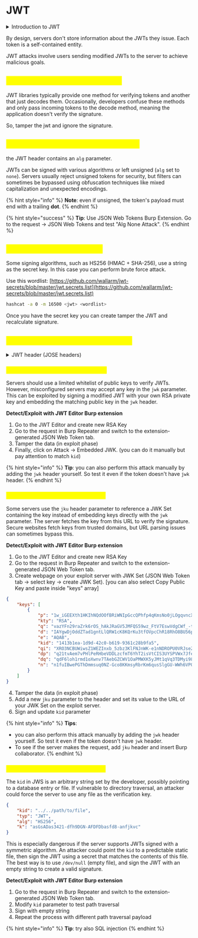 # JWT

<details>

<summary>Introduction to JWT</summary>

JSON web tokens (JWTs) are a standardized format for sending cryptographically signed JSON data between systems. They typically send user information for authentication, session handling, and access control. Unlike classic session tokens, all necessary server data is stored client-side within the JWT.

A JWT consists of 3 parts: a header, a payload, and a signature. These are each separated by a dot.

The header and payload parts of a JWT are base64url-encoded JSON objects.

#### JWT signature <a href="#jwt-signature" id="jwt-signature"></a>

The server issuing the token generates the signature by hashing the header and payload, sometimes encrypting the resulting hash. This process uses a secret signing key, allowing servers to verify the token's integrity:

Any change to the header or payload results in a mismatched signature.

Without the server's secret signing key, generating a correct signature for a given header or payload is impossible.

</details>

By design, servers don't store information about the JWTs they issue. Each token is a self-contained entity.

JWT attacks involve users sending modified JWTs to the server to achieve malicious goals.

## <mark style="color:yellow;">Accepting arbitrary signatures</mark> <a href="#accepting-arbitrary-signatures" id="accepting-arbitrary-signatures"></a>

JWT libraries typically provide one method for verifying tokens and another that just decodes them. Occasionally, developers confuse these methods and only pass incoming tokens to the decode method, meaning the application doesn't verify the signature.

So, tamper the jwt and ignore the signature.

## <mark style="color:yellow;">Accepting tokens with no signature</mark> <a href="#accepting-tokens-with-no-signature" id="accepting-tokens-with-no-signature"></a>

the JWT header contains an `alg` parameter.

JWTs can be signed with various algorithms or left unsigned (`alg` set to `none`). Servers usually reject unsigned tokens for security, but filters can sometimes be bypassed using obfuscation techniques like mixed capitalization and unexpected encodings.

{% hint style="info" %}
**Note**: even if unsigned, the token's payload must end with a trailing **dot**.
{% endhint %}

{% hint style="success" %}
**Tip**: Use JSON Web Tokens Burp Extension. Go to the request -> JSON Web Tokens and test "Alg None  Attack".
{% endhint %}

## <mark style="color:yellow;">Brute-forcing secret keys</mark> <a href="#brute-forcing-secret-keys" id="brute-forcing-secret-keys"></a>

Some signing algorithms, such as HS256 (HMAC + SHA-256), use a string as the secret key. In this case you can perform brute force attack.

Use this wordlist: [https://github.com/wallarm/jwt-secrets/blob/master/jwt.secrets.list](https://github.com/wallarm/jwt-secrets/blob/master/jwt.secrets.list)

```sh
hashcat -a 0 -m 16500 <jwt> <wordlist>
```

Once you have the secret key you can create tamper the JWT and recalculate signature.

## <mark style="color:yellow;">JWT header parameter injections</mark> <a href="#jwt-header-parameter-injections" id="jwt-header-parameter-injections"></a>

<details>

<summary>JWT header (JOSE headers)</summary>

According to the JWS specification, only the `alg` header parameter is mandatory. However, JWT headers often contain additional parameters of interest to attackers:

* `jwk` (JSON Web Key): An embedded JSON object representing the key.

```json
"jwk": {
    "kty": "RSA",
    "e": "AQAB",
    "kid": "ed2Nf8sb-sD6ng0-scs5390g-fFD8sfxG",
    "n": "yy1wpYmffgXBxhAUJzHHocCuJolwDqql75ZWuCQ_cb33K2vh9m"
}
```

* `jku` (JSON Web Key Set URL): A URL for servers to fetch the correct key set.

```json
"jku": "https://example.com/.well-known/jwks.json"
```

https://example.com/.well-known/jwks.json

```json
{
  "keys": [
    {
      "kty": "RSA",
      "kid": "1234567890",
      "use": "sig",
      "n": "modulus_value_here",
      "e": "AQAB"
    }
  ]
}
```

* `kid` (Key ID): An ID for servers to identify the correct key among multiple keys.

</details>

### <mark style="color:yellow;">Injecting self-signed JWTs via jwk</mark> <a href="#injecting-self-signed-jwts-via-the-jwk-parameter" id="injecting-self-signed-jwts-via-the-jwk-parameter"></a>

Servers should use a limited whitelist of public keys to verify JWTs. However, misconfigured servers may accept any key in the `jwk` parameter. This can be exploited by signing a modified JWT with your own RSA private key and embedding the matching public key in the `jwk` header.

**Detect/Exploit with JWT Editor Burp extension**

1. Go to the JWT Editor and create new RSA Key
2. Go to the request in Burp Repeater and switch to the extension-generated JSON Web Token tab.
3. Tamper the data (in exploit phase)
4. Finally, click on Attack -> Embedded JWK. (you can do it manually but pay attention to match `kid`) &#x20;

{% hint style="info" %}
**Tip**: you can also perform this attack manually by adding the `jwk` header yourself. So test it even if the token doesn't have `jwk` header.
{% endhint %}

### <mark style="color:yellow;">Injecting self-signed JWTs via jku</mark>

Some servers use the `jku`  header parameter to reference a JWK Set containing the key instead of embedding keys directly with the `jwk` parameter. The server fetches the key from this URL to verify the signature. Secure websites fetch keys from trusted domains, but URL parsing issues can sometimes bypass this.

**Detect/Exploit with JWT Editor Burp extension**

1. Go to the JWT Editor and create new RSA Key
2. Go to the request in Burp Repeater and switch to the extension-generated JSON Web Token tab.
3. Create webpage on your exploit server with JWK Set (JSON Web Token tab -> select key -> create JWK Set). \[you can also select Copy Public Key and paste inside "keys" array]

```json
{
    "keys": [
        {
            "p": "1w_iGEEXth1HKIhNQdOOfBRiWNIpGccQPhfp4qKmsNo0jLOgqvncXA07Qv4HnSTKRDMQcZPNQctItBPpM35URzOOjMO94QB00xnHRINK9cTfFTFyahOHkdCFXCcpkcv5dQ9q1qRCJi-cCI4_-pD1BlwI18BnCtBy7HledvK__e0",
            "kty": "RSA",
            "q": "vazYFn29raZrk6rOS_hAkJRaGV5JMFQS59wz_FtV7EswVdgCWf_-t2PK6Z21ElWRbYhBeBkrtJimvVp6KFwDOJtkOvBT8plb8aFEcTgfCzdJGF3RAJien85gRIng45gJC_JAJRae1fLvDEbQ4vPt4TU3OIkY2KoQ22rM9q5dnCk",
            "d": "IAYgwDjOddZTad1gntLlQRW1cK8KQrKu3tfOVpcChR18RhO8BU56p7FLRSgvfDJ2BFOa6viI3brFxu1GycaspYnADiR9UJzc3lIaPgkmsN-9Zix3RJ8sRRsIab0-dlYaN24PUZmlocTnzIEDDpUuafaJykluXnnoxnYtCCfktq2NcXYmFJ9Ui6evn6ceKAcWu-Hcd4gTxgQURjxx6jMmnrYsgyp-oGxgOL6T17_KWHal80RkhsQgLMSwhEPU8NQCTdOpy-Ms3rtLMWVpKmtmOlqtFxgf8yvAGWytL8RkB5Yv6KFzsxKqH3cnGAa8ld0rwvFLQ0wXvkkqvdJYmZKX2Q",
            "e": "AQAB",
            "kid": "1413b1ea-1d9d-42c0-b619-9361c28b9fa5",
            "qi": "XRO3NCBUWiwsZ1WEZInxb_5zbz3KlFNJnWK-e1nNDROPU0VRJseZyzAy3fevYQTy0VH-LiNWkV_pqSByx4pPGlIOcMgWTkDQKoFh91H5mjj4DHZ4x7Wn8MCnDEyY52rR5QejeUtmT6jFVqHEhjCHipjxuJh5h7OV5bWfxW8CPyo",
            "dp": "q21tvAem7vPHlPeRHbeVDDLzcfmT6YhT2isVtCIS3UYSPVWx7Jfen0Gsy2nSh-CbmmFZ6i72nkt8WI7GhNVeOKNQLcSZxpCmjt8th99gESgs6qfPm96VYhXlN9-_swf0gOsZLp8gW2_34JoDRafmqHsUUWZ8vJIMCZN1STuW7sE",
            "dq": "qdF6loh1rmd1oXwnv7TAebGZCWV1OaPMWXK5yJMt1qVq3TDMyi98qkzae1cLqyKZVevMUe6XRtX1U0sSW9gluiTGFE7fmjDcNPYiBQwuHyicdQhp-5KpUoK_hh28D4krcFqwO4SJKRycEe3FT6z9qcivbBqy-CkrdoekgqeSgCE",
            "n": "n1fuIBwePGThDmmsuq0NZ-Gco8KKmsyRbrKm6qusSlgGU-WWh6VPQnTcH-JkQACqPPlVT-gNJODPTSr7jhLVDgks_O9O6wlc8WXfIFDKkLica-NcCY1BgDPir4gy4EHIeKB6_HKF5RTcfjcpTI8q4lMiRIHnxVjD9rVhEPsiL1kv_9F2lRKvbLmxo0O0nPocWTbmvxmN4w-P6CXwpx4dFmebAxKkjRIs_OrqpKQ2UTJns8GW8ETJfZLxErvCS300DWV-0EGsiDlYCDluGK4nt3jfFgilqZUn6SsYWFNTeBT6X2493gRZIB0_hwzdFW8cTNmoa-OlYxUlLikONJUW9Q"
        }
    ]
}
```

4. Tamper the data (in exploit phase)
5. Add a new `jku` parameter to the header and set its value to the URL of your JWK Set on the exploit server.
6. Sign and update `kid` parameter

{% hint style="info" %}
**Tips**:&#x20;

* you can also perform this attack manually by adding the `jwk` header yourself. So test it even if the token doesn't have `jwk` header.
* To see if the server makes the request, add `jku` header and insert Burp collaborator.
{% endhint %}

### <mark style="color:yellow;">Injecting self-signed JWTs via kid</mark>

The `kid` in JWS is an arbitrary string set by the developer, possibly pointing to a database entry or file. If vulnerable to directory traversal, an attacker could force the server to use any file as the verification key.

```json
{
    "kid": "../../path/to/file",
    "typ": "JWT",
    "alg": "HS256",
    "k": "asGsADas3421-dfh9DGN-AFDFDbasfd8-anfjkvc"
}
```

This is especially dangerous if the server supports JWTs signed with a symmetric algorithm. An attacker could point the `kid` to a predictable static file, then sign the JWT using a secret that matches the contents of this file. The best way is to use `/dev/null` (empty file), and sign the JWT with an empty string to create a valid signature.

**Detect/Exploit with JWT Editor Burp extension**

1. Go to the request in Burp Repeater and switch to the extension-generated JSON Web Token tab.
2. Modify  `kid` parameter to test path traversal
3. Sign with empty string
4. Repeat the process with different path traversal payload

{% hint style="info" %}
**Tip**: try also SQL injection
{% endhint %}
